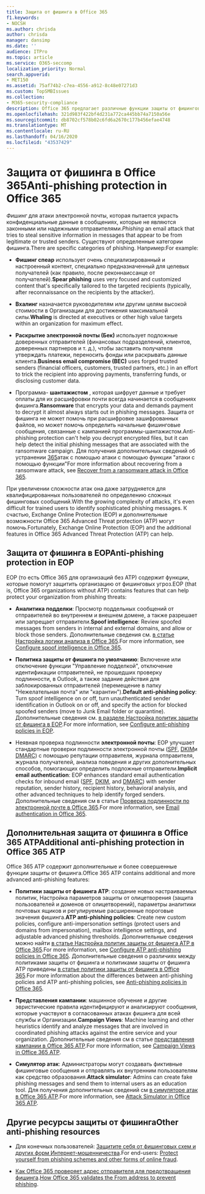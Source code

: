 ```yaml
---
title: Защита от фишинга в Office 365
f1.keywords:
- NOCSH
ms.author: chrisda
author: chrisda
manager: dansimp
ms.date: ''
audience: ITPro
ms.topic: article
ms.service: O365-seccomp
localization_priority: Normal
search.appverid:
- MET150
ms.assetid: 75af74b2-c7ea-4556-a912-8c48e07271d3
ms.custom: TopSMBIssues
ms.collection:
- M365-security-compliance
description: Office 365 предлагает различные функции защиты от фишинговых атак по умолчанию, а также дополнительные функции в Office 365 Advanced Threat protection (ATP). В этом разделе представлены ресурсы в Интернете, которые можно использовать для изучения и реализации параметров и стратегий защиты от фишинга в Office 365.
ms.openlocfilehash: 321d983f422bf4d231a772ca445bb74a7150a56e
ms.sourcegitcommit: db8702cf578b02c6fd6a2670c177b456efae4748
ms.translationtype: MT
ms.contentlocale: ru-RU
ms.lasthandoff: 04/16/2020
ms.locfileid: "43537429"
---
```

# <a name="anti-phishing-protection-in-office-365"></a><span data-ttu-id="536cc-104">Защита от фишинга в Office 365</span><span class="sxs-lookup"><span data-stu-id="536cc-104">Anti-phishing protection in Office 365</span></span>

<span data-ttu-id="536cc-105">*Фишинг* для атаки электронной почты, которая пытается украсть конфиденциальные данные в сообщениях, которые не являются законными или надежными отправителями.</span><span class="sxs-lookup"><span data-stu-id="536cc-105">*Phishing* an email attack that tries to steal sensitive information in messages that appear to be from legitimate or trusted senders.</span></span> <span data-ttu-id="536cc-106">Существуют определенные категории фишинга.</span><span class="sxs-lookup"><span data-stu-id="536cc-106">There are specific categories of phishing.</span></span> <span data-ttu-id="536cc-107">Например:</span><span class="sxs-lookup"><span data-stu-id="536cc-107">For example:</span></span>

- <span data-ttu-id="536cc-108">**Фишинг спеар** использует очень специализированный и настроенный контент, специально предназначенный для целевых получателей (как правило, после реконнаиссанце от получателей).</span><span class="sxs-lookup"><span data-stu-id="536cc-108">**Spear phishing** uses very focused and customized content that's specifically tailored to the targeted recipients (typically, after reconnaissance on the recipients by the attacker).</span></span>

- <span data-ttu-id="536cc-109">**Вхалинг** назначается руководителям или другим целям высокой стоимости в Организации для достижения максимальной силы.</span><span class="sxs-lookup"><span data-stu-id="536cc-109">**Whaling** is directed at executives or other high value targets within an organization for maximum effect.</span></span>

- <span data-ttu-id="536cc-110">**Раскрытие электронной почты (Бек)** использует подложные доверенных отправителей (финансовых подразделений, клиентов, доверенных партнеров и т. д.), чтобы заставить получателя утверждать платежи, переносить фонды или раскрывать данные клиента.</span><span class="sxs-lookup"><span data-stu-id="536cc-110">**Business email compromise (BEC)** uses forged trusted senders (financial officers, customers, trusted partners, etc.) in an effort to trick the recipient into approving payments, transferring funds, or disclosing customer data.</span></span>

- <span data-ttu-id="536cc-111">Программа- **шантажистом** , которая шифрует данные и требует оплаты для их расшифровки почти всегда начинается в сообщениях фишинга.</span><span class="sxs-lookup"><span data-stu-id="536cc-111">**Ransomware** that encrypts your data and demands payment to decrypt it almost always starts out in phishing messages.</span></span> <span data-ttu-id="536cc-112">Защита от фишинга не может помочь при расшифровке зашифрованных файлов, но может помочь определить начальные фишинговые сообщения, связанные с кампанией программы-шантажистом.</span><span class="sxs-lookup"><span data-stu-id="536cc-112">Anti-phishing protection can't help you decrypt encrypted files, but it can help detect the initial phishing messages that are associated with the ransomware campaign.</span></span> <span data-ttu-id="536cc-113">Для получения дополнительных сведений об устранении [365](recover-from-ransomware.md)атак с помощью атаки с помощью функции "атаки с помощью функции"</span><span class="sxs-lookup"><span data-stu-id="536cc-113">For more information about recovering from a ransomware attack, see [Recover from a ransomware attack in Office 365](recover-from-ransomware.md).</span></span>

<span data-ttu-id="536cc-114">При увеличении сложности атак она даже затрудняется для квалифицированных пользователей по определению сложных фишинговых сообщений.</span><span class="sxs-lookup"><span data-stu-id="536cc-114">With the growing complexity of attacks, it's even difficult for trained users to identify sophisticated phishing messages.</span></span> <span data-ttu-id="536cc-115">К счастью, Exchange Online Protection (EOP) и дополнительные возможности Office 365 Advanced Threat protection (ATP) могут помочь.</span><span class="sxs-lookup"><span data-stu-id="536cc-115">Fortunately, Exchange Online Protection (EOP) and the additional features in Office 365 Advanced Threat Protection (ATP) can help.</span></span>

## <a name="anti-phishing-protection-in-eop"></a><span data-ttu-id="536cc-116">Защита от фишинга в EOP</span><span class="sxs-lookup"><span data-stu-id="536cc-116">Anti-phishing protection in EOP</span></span>

<span data-ttu-id="536cc-117">EOP (то есть Office 365 для организаций без ATP) содержит функции, которые помогут защитить организацию от фишинговых угроз.</span><span class="sxs-lookup"><span data-stu-id="536cc-117">EOP (that is, Office 365 organizations without ATP) contains features that can help protect your organization from phishing threats:</span></span>

- <span data-ttu-id="536cc-118">**Аналитика подделки**: Просмотр поддельных сообщений от отправителей во внутреннем и внешнем домене, а также разрешает или запрещает отправители.</span><span class="sxs-lookup"><span data-stu-id="536cc-118">**Spoof intelligence**: Review spoofed messages from senders in internal and external domains, and allow or block those senders.</span></span> <span data-ttu-id="536cc-119">Дополнительные сведения см. [в статье Настройка логики анализа в Office 365](learn-about-spoof-intelligence.md).</span><span class="sxs-lookup"><span data-stu-id="536cc-119">For more information, see [Configure spoof intelligence in Office 365](learn-about-spoof-intelligence.md).</span></span>

- <span data-ttu-id="536cc-120">**Политика защиты от фишинга по умолчанию**: Включение или отключение функции "Управление подделкой", отключение идентификации отправителей, не прошедших проверку подлинности, в Outlook, а также задание действия для заблокированных отправителей (перемещение в папку "Нежелательная почта" или "карантин").</span><span class="sxs-lookup"><span data-stu-id="536cc-120">**Default anti-phishing policy**: Turn spoof intelligence on or off, turn unauthenticated sender identification in Outlook on or off, and specify the action for blocked spoofed senders (move to Junk Email folder or quarantine).</span></span> <span data-ttu-id="536cc-121">Дополнительные сведения см. [в разделе Настройка политик защиты от фишинга в EOP](configure-anti-phishing-policies-eop.md).</span><span class="sxs-lookup"><span data-stu-id="536cc-121">For more information, see [Configure anti-phishing policies in EOP](configure-anti-phishing-policies-eop.md).</span></span>

- <span data-ttu-id="536cc-122">Неявная проверка подлинности **электронной почты**: EOP улучшает стандартные проверки подлинности электронной почты ([SPF](set-up-spf-in-office-365-to-help-prevent-spoofing.md), [DKIM](use-dkim-to-validate-outbound-email.md)и [DMARC](use-dmarc-to-validate-email.md)) с помощью репутации отправителя, журнала отправителя, журнала получателей, анализа поведения и других дополнительных способов, помогающих определить подложные отправители.</span><span class="sxs-lookup"><span data-stu-id="536cc-122">**Implicit email authentication**: EOP enhances standard email authentication checks for inbound email ([SPF](set-up-spf-in-office-365-to-help-prevent-spoofing.md), [DKIM](use-dkim-to-validate-outbound-email.md), and [DMARC](use-dmarc-to-validate-email.md)) with sender reputation, sender history, recipient history, behavioral analysis, and other advanced techniques to help identify forged senders.</span></span> <span data-ttu-id="536cc-123">Дополнительные сведения см в статье [Проверка подлинности по электронной почте в Office 365](email-validation-and-authentication.md).</span><span class="sxs-lookup"><span data-stu-id="536cc-123">For more information, see [Email authentication in Office 365](email-validation-and-authentication.md).</span></span>

## <a name="additional-anti-phishing-protection-in-office-365-atp"></a><span data-ttu-id="536cc-124">Дополнительная защита от фишинга в Office 365 ATP</span><span class="sxs-lookup"><span data-stu-id="536cc-124">Additional anti-phishing protection in Office 365 ATP</span></span>

<span data-ttu-id="536cc-125">Office 365 ATP содержит дополнительные и более совершенные функции защиты от фишинга.</span><span class="sxs-lookup"><span data-stu-id="536cc-125">Office 365 ATP contains additional and more advanced anti-phishing features:</span></span>

- <span data-ttu-id="536cc-126">**Политики защиты от фишинга ATP**: создание новых настраиваемых политик, Настройка параметров защиты от олицетворения (защита пользователей и доменов от олицетворений), параметры аналитики почтовых ящиков и регулируемые расширенные пороговые значения фишинга.</span><span class="sxs-lookup"><span data-stu-id="536cc-126">**ATP anti-phishing policies**: Create new custom policies, configure anti-impersonation settings (protect users and domains from impersonation), mailbox intelligence settings, and adjustable advanced phishing thresholds.</span></span> <span data-ttu-id="536cc-127">Дополнительные сведения можно найти [в статье Настройка политик защиты от фишинга ATP в Office 365](configure-atp-anti-phishing-policies.md).</span><span class="sxs-lookup"><span data-stu-id="536cc-127">For more information, see [Configure ATP anti-phishing policies in Office 365](configure-atp-anti-phishing-policies.md).</span></span> <span data-ttu-id="536cc-128">Дополнительные сведения о различиях между политиками защиты от фишинга и политиками защиты от фишинга ATP приведены [в статье политики защиты от фишинга в Office 365](set-up-anti-phishing-policies.md).</span><span class="sxs-lookup"><span data-stu-id="536cc-128">For more information about the differences between anti-phishing policies and ATP anti-phishing policies, see [Anti-phishing policies in Office 365](set-up-anti-phishing-policies.md).</span></span>

- <span data-ttu-id="536cc-129">**Представления кампании**: машинное обучение и другие эвристические правила идентифицируют и анализируют сообщения, которые участвуют в согласованных атаках фишинга для всей службы и Организации.</span><span class="sxs-lookup"><span data-stu-id="536cc-129">**Campaign Views**: Machine learning and other heuristics identify and analyze messages that are involved in coordinated phishing attacks against the entire service and your organization.</span></span> <span data-ttu-id="536cc-130">Дополнительные сведения см в статье [представления кампании в Office 365 ATP](campaigns.md).</span><span class="sxs-lookup"><span data-stu-id="536cc-130">For more information, see [Campaign Views in Office 365 ATP](campaigns.md).</span></span>

- <span data-ttu-id="536cc-131">**Симулятор атак**: Администраторы могут создавать фиктивные фишинговые сообщения и отправлять их внутренним пользователям как средство образования.</span><span class="sxs-lookup"><span data-stu-id="536cc-131">**Attack simulator**: Admins can create fake phishing messages and send them to internal users as an education tool.</span></span> <span data-ttu-id="536cc-132">Для получения дополнительных сведений см [в симуляторе атак в Office 365 ATP](attack-simulator.md).</span><span class="sxs-lookup"><span data-stu-id="536cc-132">For more information, see [Attack Simulator in Office 365 ATP](attack-simulator.md).</span></span>

## <a name="other-anti-phishing-resources"></a><span data-ttu-id="536cc-133">Другие ресурсы защиты от фишинга</span><span class="sxs-lookup"><span data-stu-id="536cc-133">Other anti-phishing resources</span></span>

- <span data-ttu-id="536cc-134">Для конечных пользователей: [Защитите себя от фишинговых схем и других форм Интернет-мошенничества](https://support.office.com/article/f84750b4-2f2c-46c3-89f6-e65f7f8c3546).</span><span class="sxs-lookup"><span data-stu-id="536cc-134">For end-users: [Protect yourself from phishing schemes and other forms of online fraud](https://support.office.com/article/f84750b4-2f2c-46c3-89f6-e65f7f8c3546).</span></span>

- <span data-ttu-id="536cc-135">[Как Office 365 проверяет адрес отправителя для предотвращения фишинга](how-office-365-validates-the-from-address.md).</span><span class="sxs-lookup"><span data-stu-id="536cc-135">[How Office 365 validates the From address to prevent phishing](how-office-365-validates-the-from-address.md).</span></span>
